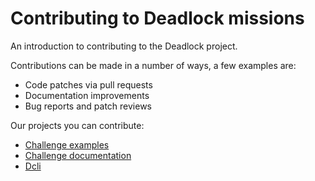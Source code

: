 # Contributing to Deadlock missions

An introduction to contributing to the Deadlock project.

Contributions can be made in a number of ways, a few examples are:

 * Code patches via pull requests
 * Documentation improvements
 * Bug reports and patch reviews

Our projects you can contribute:

* [Challenge examples](https://github.com/deadlock-resources/challenge-examples)
* [Challenge documentation](https://github.com/deadlock-resources/challenge-documentation)
* [Dcli](https://github.com/deadlock-resources/dcli)